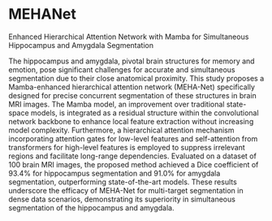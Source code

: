 # MEHANet
Enhanced Hierarchical Attention Network with Mamba for Simultaneous Hippocampus and Amygdala Segmentation

The hippocampus and amygdala, pivotal brain structures for memory and emotion, pose significant challenges for accurate and simultaneous segmentation due to their close anatomical proximity. This study proposes a Mamba-enhanced hierarchical attention network (MEHA-Net) specifically designed for precise concurrent segmentation of these structures in brain MRI images. The Mamba model, an improvement over traditional state-space models, is integrated as a residual structure within the convolutional network backbone to enhance local feature extraction without increasing model complexity. Furthermore, a hierarchical attention mechanism incorporating attention gates for low-level features and self-attention from transformers for high-level features is employed to suppress irrelevant regions and facilitate long-range dependencies. Evaluated on a dataset of 100 brain MRI images, the proposed method achieved a Dice coefficient of 93.4% for hippocampus segmentation and 91.0% for amygdala segmentation, outperforming state-of-the-art models. These results underscore the efficacy of MEHA-Net for multi-target segmentation in dense data scenarios, demonstrating its superiority in simultaneous segmentation of the hippocampus and amygdala.
